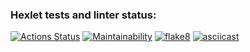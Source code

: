 ### Hexlet tests and linter status:
[![Actions Status](https://github.com/kupaysinovsf/python-project-lvl1/workflows/hexlet-check/badge.svg)](https://github.com/kupaysinovsf/python-project-lvl1/actions)
[![Maintainability](https://api.codeclimate.com/v1/badges/a99a88d28ad37a79dbf6/maintainability)](https://codeclimate.com/github/codeclimate/codeclimate/maintainability)
[![flake8](https://github.com/kupaysinovsf/python-project-lvl1/workflows/flake8/badge.svg)](https://github.com/kupaysinovsf/python-project-lvl1/actions)
[![asciicast](https://asciinema.org/a/w6C04XQGeIFmjrDBOCdJ36G16.svg)](https://asciinema.org/a/w6C04XQGeIFmjrDBOCdJ36G16)
